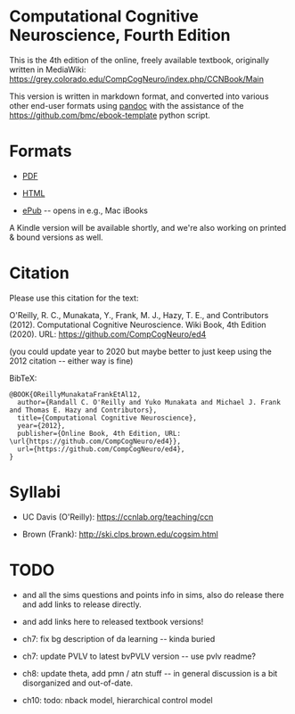 # Computational Cognitive Neuroscience, Fourth Edition

This is the 4th edition of the online, freely available textbook, originally written in MediaWiki:
https://grey.colorado.edu/CompCogNeuro/index.php/CCNBook/Main

This version is written in markdown format, and converted into various other end-user formats using [pandoc](https://pandoc.org/index.html) with the assistance of the https://github.com/bmc/ebook-template python script.

# Formats

* [PDF](https://github.com/CompCogNeuro/ed4/blob/master/ccnbook_ed4.pdf)

* [HTML](https://github.com/CompCogNeuro/ed4/blob/master/ccnbook_ed4.html)

* [ePub](https://github.com/CompCogNeuro/ed4/blob/master/ccnbook_ed4.epub) -- opens in e.g., Mac iBooks

A Kindle version will be available shortly, and we're also working on printed & bound versions as well.

# Citation

Please use this citation for the text:

O'Reilly, R. C., Munakata, Y., Frank, M. J., Hazy, T. E., and Contributors (2012). Computational Cognitive Neuroscience. Wiki Book, 4th Edition (2020). URL: https://github.com/CompCogNeuro/ed4

(you could update year to 2020 but maybe better to just keep using the 2012 citation -- either way is fine)

BibTeX:

```
@BOOK{OReillyMunakataFrankEtAl12,
  author={Randall C. O'Reilly and Yuko Munakata and Michael J. Frank and Thomas E. Hazy and Contributors},
  title={Computational Cognitive Neuroscience},
  year={2012},
  publisher={Online Book, 4th Edition, URL: \url{https://github.com/CompCogNeuro/ed4}},
  url={https://github.com/CompCogNeuro/ed4},
}
```

# Syllabi

* UC Davis (O'Reilly): https://ccnlab.org/teaching/ccn

* Brown (Frank): http://ski.clps.brown.edu/cogsim.html


# TODO

* and all the sims questions and points info in sims, also do release there and add links to release directly.

* and add links here to released textbook versions!

* ch7: fix bg description of da learning -- kinda buried
* ch7: update PVLV to latest bvPVLV version -- use pvlv readme?

* ch8: update theta, add pmn / atn stuff -- in general discussion is a bit disorganized and out-of-date.

* ch10: todo: nback model, hierarchical control model

